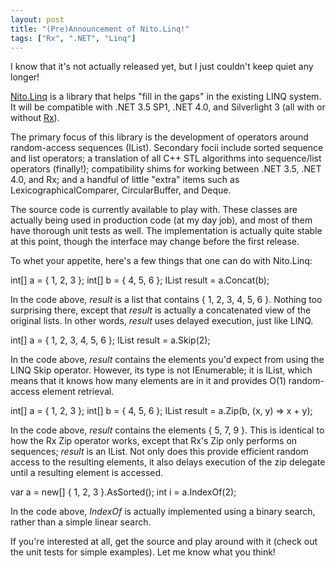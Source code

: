 ```yaml
---
layout: post
title: "(Pre)Announcement of Nito.Linq!"
tags: ["Rx", ".NET", "Linq"]
---
```



I know that it's not actually released yet, but I just couldn't keep quiet any longer!





[Nito.Linq](http://nitolinq.codeplex.com/) is a library that helps "fill in the gaps" in the existing LINQ system. It will be compatible with .NET 3.5 SP1, .NET 4.0, and Silverlight 3 (all with or without [Rx](http://msdn.microsoft.com/en-us/devlabs/ee794896.aspx)).





The primary focus of this library is the development of operators around random-access sequences (IList<T>). Secondary focii include sorted sequence and list operators; a translation of all C++ STL algorithms into sequence/list operators (finally!); compatibility shims for working between .NET 3.5, .NET 4.0, and Rx; and a handful of little "extra" items such as LexicographicalComparer, CircularBuffer, and Deque.





The source code is currently available to play with. These classes are actually being used in production code (at my day job), and most of them have thorough unit tests as well. The implementation is actually quite stable at this point, though the interface may change before the first release.





To whet your appetite, here's a few things that one can do with Nito.Linq:




int[] a = { 1, 2, 3 };
int[] b = { 4, 5, 6 };
IList<int> result = a.Concat(b);




In the code above, _result_ is a list that contains { 1, 2, 3, 4, 5, 6 }. Nothing too surprising there, except that _result_ is actually a concatenated view of the original lists. In other words, _result_ uses delayed execution, just like LINQ.




int[] a = { 1, 2, 3, 4, 5, 6 };
IList<int> result = a.Skip(2);




In the code above, _result_ contains the elements you'd expect from using the LINQ Skip operator. However, its type is not IEnumerable<T>; it is IList<T>, which means that it knows how many elements are in it and provides O(1) random-access element retrieval.




int[] a = { 1, 2, 3 };
int[] b = { 4, 5, 6 };
IList<int> result = a.Zip(b, (x, y) => x + y);




In the code above, _result_ contains the elements { 5, 7, 9 }. This is identical to how the Rx Zip operator works, except that Rx's Zip only performs on sequences; _result_ is an IList<T>. Not only does this provide efficient random access to the resulting elements, it also delays execution of the zip delegate until a resulting element is accessed.




var a = new[] { 1, 2, 3 }.AsSorted();
int i = a.IndexOf(2);




In the code above, _IndexOf_ is actually implemented using a binary search, rather than a simple linear search.





If you're interested at all, get the source and play around with it (check out the unit tests for simple examples). Let me know what you think!

